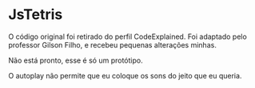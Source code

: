 # JsTetris

O código original foi retirado do perfil CodeExplained. Foi adaptado pelo professor Gilson Filho, e recebeu pequenas alterações minhas.

Não está pronto, esse é só um protótipo.

O autoplay não permite que eu coloque os sons do jeito que eu queria.
